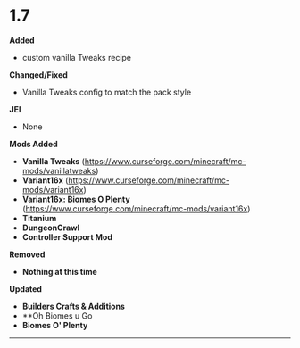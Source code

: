 # 1.7

**Added**
- custom vanilla Tweaks recipe

**Changed/Fixed**
- Vanilla Tweaks config to match the pack style

**JEI**
- None

**Mods Added**
- **Vanilla Tweaks** (https://www.curseforge.com/minecraft/mc-mods/vanillatweaks)
- **Variant16x** (https://www.curseforge.com/minecraft/mc-mods/variant16x)
- **Variant16x: Biomes O Plenty** (https://www.curseforge.com/minecraft/mc-mods/variant16x)
- **Titanium**
- **DungeonCrawl**
- **Controller Support Mod**

**Removed**
- **Nothing at this time**

**Updated**
- **Builders Crafts & Additions**
- **Oh Biomes u Go
- **Biomes O' Plenty**
---------------------------------------------------------------------------------------------
